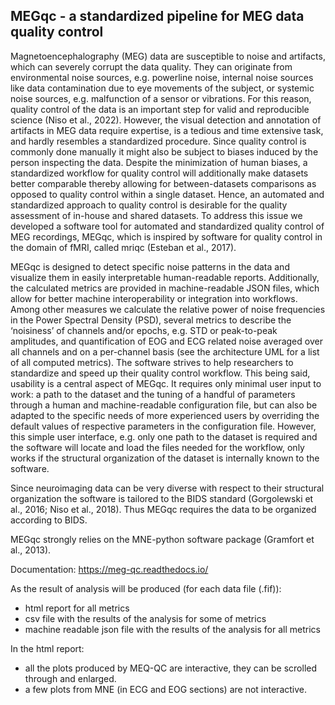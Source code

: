 ## MEGqc - a standardized pipeline for MEG data quality control

Magnetoencephalography (MEG) data are susceptible to noise and artifacts, which can severely corrupt the data quality. They can originate from environmental noise sources, e.g. powerline noise, internal noise sources like data contamination due to eye movements of the subject, or systemic noise sources, e.g. malfunction of a sensor or vibrations. For this reason, quality control of the data is an important step for valid and reproducible science (Niso et al., 2022). However, the visual detection and annotation of artifacts in MEG data require expertise, is a tedious and time extensive task, and hardly resembles a standardized procedure. Since quality control is commonly done manually it might also be subject to biases induced by the person inspecting the data. Despite the minimization of human biases, a standardized workflow for quality control will additionally make datasets better comparable thereby allowing for between-datasets comparisons as opposed to quality control within a single dataset. Hence, an automated and standardized approach to quality control is desirable for the quality assessment of in-house and shared datasets. To address this issue we developed a software tool for automated and standardized quality control of MEG recordings, MEGqc, which is inspired by software for quality control in the domain of fMRI, called mriqc (Esteban et al., 2017). 

MEGqc is designed to detect specific noise patterns in the data and visualize them in easily interpretable human-readable reports. Additionally, the calculated metrics are provided in machine-readable JSON files, which allow for better machine interoperability or integration into workflows. Among other measures we calculate the relative power of noise frequencies in the Power Spectral Density (PSD), several metrics to describe the ‘noisiness’ of channels and/or epochs, e.g. STD or peak-to-peak amplitudes, and quantification of EOG and ECG related noise averaged over all channels and on a per-channel basis (see the architecture UML for a list of all computed metrics). The software strives to help researchers to standardize and speed up their quality control workflow. This being said, usability is a central aspect of MEGqc. It requires only minimal user input to work: a path to the dataset and the tuning of a handful of parameters through a human and machine-readable configuration file, but can also be adapted to the specific needs of more experienced users by overriding the default values of respective parameters in the configuration file. However, this simple user interface, e.g. only one path to the dataset is required and the software will locate and load the files needed for the workflow, only works if the structural organization of the dataset is internally known to the software. 

Since neuroimaging data can be very diverse with respect to their structural organization the software is tailored to the BIDS standard (Gorgolewski et al., 2016; Niso et al., 2018). Thus MEGqc requires the data to be organized according to BIDS. 

MEGqc strongly relies on the MNE-python software package (Gramfort et al., 2013).

Documentation: https://meg-qc.readthedocs.io/

As the result of analysis will be produced (for each data file (.fif)):

- html report for all metrics 
- csv file with the results of the analysis for some of metrics
- machine readable json file with the results of the analysis for all metrics

In the html report:

- all the plots produced by MEQ-QC are interactive, they can be scrolled through and enlarged. 
- a few plots from MNE (in ECG and EOG sections) are not interactive.
